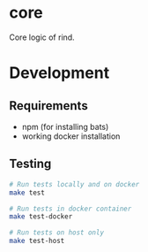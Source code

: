 core
===

Core logic of rind.

# Development

## Requirements

- npm (for installing bats)
- working docker installation

## Testing

```bash
# Run tests locally and on docker
make test

# Run tests in docker container
make test-docker

# Run tests on host only
make test-host
```
